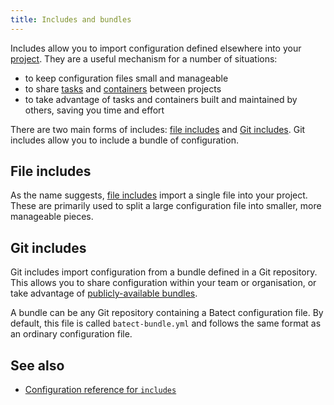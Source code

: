 ```yaml
---
title: Includes and bundles
---
```


Includes allow you to import configuration defined elsewhere into your [project](projects.md). They are a useful mechanism for a number of situations:

- to keep configuration files small and manageable
- to share [tasks](tasks.md) and [containers](containers.md) between projects
- to take advantage of tasks and containers built and maintained by others, saving you time and effort

There are two main forms of includes: [file includes](#file-includes) and [Git includes](#git-includes). Git includes allow you to include a bundle
of configuration.

## File includes

As the name suggests, [file includes](../reference/config/includes.md) import a single file into your project.
These are primarily used to split a large configuration file into smaller, more manageable pieces.

## Git includes

Git includes import configuration from a bundle defined in a Git repository. This allows you to share configuration within your team or organisation,
or take advantage of [publicly-available bundles](/bundles).

A bundle can be any Git repository containing a Batect configuration file. By default, this file is called `batect-bundle.yml` and follows the same
format as an ordinary configuration file.

## See also

- [Configuration reference for `includes`](../reference/config/includes.md)
